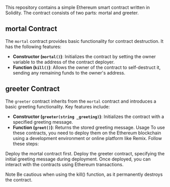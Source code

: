 
This repository contains a simple Ethereum smart contract written in Solidity. The contract consists of two parts: mortal and greeter.

## mortal Contract
The `mortal` contract provides basic functionality for contract destruction. It has the following features:

- __Constructor (`mortal()`)__: Initializes the contract by setting the owner variable to the address of the contract deployer.
- __Function (`kill()`)__: Allows the owner of the contract to self-destruct it, sending any remaining funds to the owner's address.

## greeter Contract
The `greeter` contract inherits from the `mortal` contract and introduces a basic greeting functionality. Key features include:

- __Constructor (`greeter(string _greeting)`)__: Initializes the contract with a specified greeting message.
- __Function (`greet()`)__: Returns the stored greeting message.
Usage
To use these contracts, you need to deploy them on the Ethereum blockchain using a development environment or online platform like Remix. Follow these steps:

Deploy the mortal contract first.
Deploy the greeter contract, specifying the initial greeting message during deployment.
Once deployed, you can interact with the contracts using Ethereum transactions.

Note
Be cautious when using the kill() function, as it permanently destroys the contract.
